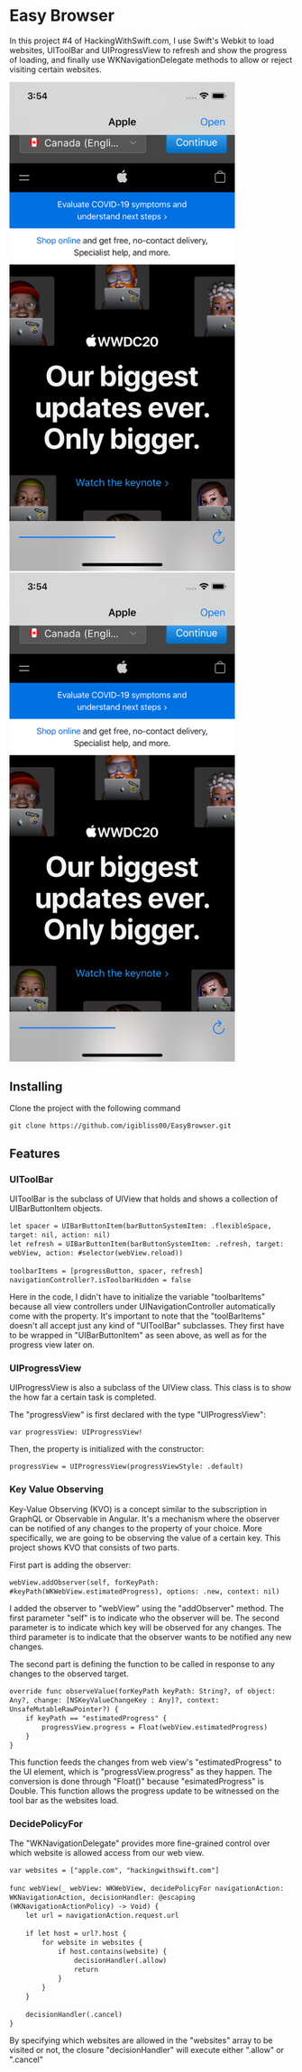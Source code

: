 # Easy Browser

In this project #4 of HackingWithSwift.com, I use Swift's Webkit to load websites, UIToolBar and UIProgressView to refresh and show the progress of loading, and finally use WKNavigationDelegate methods to allow or reject visiting certain websites.

<img src="https://github.com/igibliss00/EasyBrowser/blob/master/README_assets/1.png" width="400">
<img src="https://github.com/igibliss00/EasyBrowser/blob/master/README_assets/1.png" width="400">

## Installing

Clone the project with the following command
```
git clone https://github.com/igibliss00/EasyBrowser.git
```

## Features

### UIToolBar

UIToolBar is the subclass of UIView that holds and shows a collection of UIBarButtonItem objects.
```
let spacer = UIBarButtonItem(barButtonSystemItem: .flexibleSpace, target: nil, action: nil)
let refresh = UIBarButtonItem(barButtonSystemItem: .refresh, target: webView, action: #selector(webView.reload))

toolbarItems = [progressButton, spacer, refresh]
navigationController?.isToolbarHidden = false
```
Here in the code, I didn't have to initialize the variable "toolbarItems" because all view controllers under UINavigationController automatically come with the property.  It's important to note that the "toolBarItems" doesn't all accept just any kind of "UIToolBar" subclasses.  They first have to be wrapped in "UIBarButtonItem" as seen above, as well as for the progress view later on.  

### UIProgressView

UIProgressView is also a subclass of the UIView class.  This class is to show the how far a certain task is completed.  

The "progressView" is first declared with the type "UIProgressView":
```
var progressView: UIProgressView!
```

Then, the property is initialized with the constructor:
```
progressView = UIProgressView(progressViewStyle: .default)
```

### Key Value Observing

Key-Value Observing (KVO) is a concept similar to the subscription in GraphQL or Observable in Angular.  It's a mechanism where the observer can be notified of any changes to the property of your choice.  More specifically, we are going to be observing the value of a certain key.  This project shows KVO that consists of two parts.

First part is adding the observer:
```
webView.addObserver(self, forKeyPath: #keyPath(WKWebView.estimatedProgress), options: .new, context: nil)
```
I added the observer to "webView" using the "addObserver" method.  The first parameter "self" is to indicate who the observer will be.  The second parameter is to indicate which key will be observed for any changes.  The third parameter is to indicate that the observer wants to be notified any new changes.

The second part is defining the function to be called in response to any changes to the observed target.

```
override func observeValue(forKeyPath keyPath: String?, of object: Any?, change: [NSKeyValueChangeKey : Any]?, context: UnsafeMutableRawPointer?) {
    if keyPath == "estimatedProgress" {
        progressView.progress = Float(webView.estimatedProgress)
    }
}
```
This function feeds the changes from web view's "estimatedProgress" to the UI element, which is "progressView.progress" as they happen.  The conversion is done through "Float()" because "esimatedProgress" is Double.  This function allows the progress update to be witnessed on the tool bar as the websites load. 


### DecidePolicyFor

The "WKNavigationDelegate" provides more fine-grained control over which website is allowed access from our web view.  

```
var websites = ["apple.com", "hackingwithswift.com"]

func webView(_ webView: WKWebView, decidePolicyFor navigationAction: WKNavigationAction, decisionHandler: @escaping (WKNavigationActionPolicy) -> Void) {
    let url = navigationAction.request.url

    if let host = url?.host {
        for website in websites {
            if host.contains(website) {
                decisionHandler(.allow)
                return
            }
        }
    }

    decisionHandler(.cancel)
}
```
By specifying which websites are allowed in the "websites" array to be visited or not, the closure "decisionHandler" will execute either ".allow" or ".cancel"


